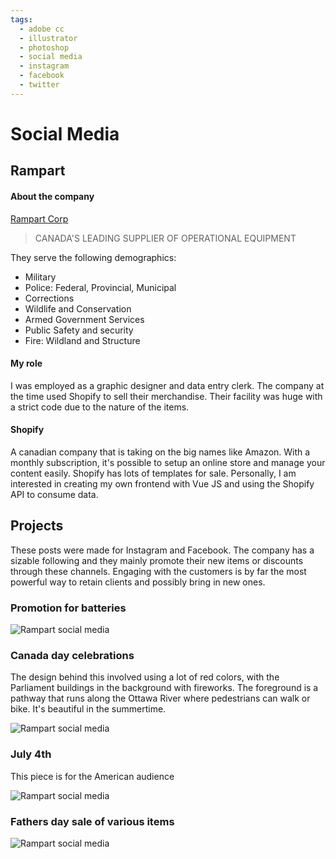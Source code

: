 ```yaml
---
tags:
  - adobe cc
  - illustrator
  - photoshop
  - social media
  - instagram
  - facebook
  - twitter
---
```


# Social Media

## Rampart

#### About the company

[Rampart Corp](https://rampartcorp.com/)

>CANADA'S LEADING SUPPLIER OF OPERATIONAL EQUIPMENT

They serve the following demographics:
- Military
- Police: Federal, Provincial, Municipal
- Corrections
- Wildlife and Conservation
- Armed Government Services
- Public Safety and security
- Fire: Wildland and Structure

#### My role

I was employed as a graphic designer and data entry clerk.  The company at the time used Shopify to sell their merchandise. Their facility was huge with a strict code due
to the nature of the items.  

#### Shopify

A canadian company that is taking on the big names like Amazon.  With a monthly subscription, it's possible to setup an online store and manage your content easily. Shopify has lots of templates for sale.  Personally, I am interested in creating my own frontend with Vue JS and using the Shopify API to consume data. 

## Projects

These posts were made for Instagram and Facebook.  The company has a sizable following and they mainly promote their new items or discounts through these channels.  Engaging with the customers is by far the most powerful way to retain clients and possibly bring in new ones.  

### Promotion for batteries

![Rampart social media](/work/graphic-design/social-media/asp.jpg)

### Canada day celebrations

The design behind this involved using a lot of red colors, with the Parliament buildings in the background with fireworks.  The foreground is a pathway that runs along the Ottawa River where pedestrians can walk or bike. It's beautiful in the summertime. 

![Rampart social media](/work/graphic-design/social-media/rampart.jpg)

### July 4th
This piece is for the American audience

![Rampart social media](/work/graphic-design/social-media/rampart-4july.png)

### Fathers day sale of various items
![Rampart social media](/work/graphic-design/social-media/rampart-fathers-day.png)



